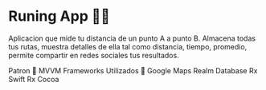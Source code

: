 # Runing App 🏃🏻
Aplicacion que mide tu distancia de un punto A a punto B.
Almacena todas tus rutas, muestra detalles de ella tal como distancia, tiempo, promedio, permite compartir en redes sociales tus resultados.

Patron 🔗
MVVM 
Frameworks Utilizados 🧩
Google Maps
Realm Database 
Rx Swift 
Rx Cocoa 

